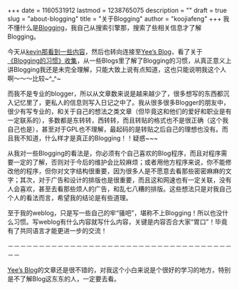 +++
date = 1160531912
lastmod = 1238765075
description = ""
draft = true
slug = "about-blogging"
title = "关于Blogging"
author = "koojiafeng"
+++
我不懂什么是<a target="_blank" href="http://www.tech-faq.com/lang/zh-CN/blogging.shtml">Blogging</a>，我自己从搜索引擎那，搜索了些相关信息才了解Blogging。

今天从<a target="_blank" href="http://blog.okevin.net/448.html">kevin那看到一些内容</a>，然后也转向连接至<a target="_blank" href="http://iyee.cn">Yee’s Blog</a>，看了关于<a target="_blank" href="http://iyee.cn/post/blogging-habits-collection.html">《Blogging的习惯》收集</a>，从一些Blogs里了解了Blogging的习惯，从真正意义上讲Blogging我还是未完全理解，只能大致上说有点知道，这也只能说明我这个人啊～～～比较~^_^~

而我不是专业的blogger，所以从文章数来说是越来越少了，很多想写的东西都沉入记忆里了，更私人的信息则写入日记之中了。我从很多很多Blogger的朋友中，很少有写专业的，和关于自己的想法之类文章（但毕竟这和他们的爱好和职业是有一定联系的），多数都是东转转，西转转，而且转贴的格式也不是很正确（这个我自己也是），甚至对于GPL也不理解，最起码的是转贴之后自己的理想也没有。而且我不知道，什么样才是真正的Blogging！！疑惑~~~<a target="_blank"></a>

从我对一些Blogging的看法是，你必须有个自己喜欢的Blog程序，而且对程序需要一定的了解，否则对于今后的维护会比较麻烦；或者用他方程序来说，你不能修改他的程序，但你对文字结构很重要，因为很多人是不愿意去看那些密密麻麻的文字；其次，对于广告和设计的排版也是很重要，而且这和网速也有一定关联，没有人会喜欢，甚至去看那些烦人的广告，和乱七八糟的排版。这些想法只是对我自己个人的看法而言，希望我的结论是有些道理。

至于我的weblog，只是写一些自己的牢“骚吧”，堪称不上Blogging！所以也没什么习惯。写weblog有什么内容就写什么内容，关键是内容否合大家“胃口”！毕竟有了共同语言才能更进一步的交流！

－－－－－－－－－－－－－－－－－－－－－－－－－－－－－－－－－－－－－－


<a target="_blank" href="http://iyee.cn/">Yee’s Blog</a>的文章还是很不错的，对我这个小白来说是个很好的学习的地方，特别是不了解Blog这东东的人，一定要去看。
